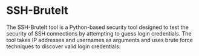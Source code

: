 # SSH-BruteIt
The SSH-BruteIt tool is a Python-based security tool designed to test the security of SSH connections by attempting to guess login credentials. The tool takes IP addresses and usernames as arguments and uses brute force techniques to discover valid login credentials. 

